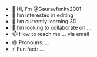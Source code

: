 - 👋 Hi, I’m @Gauravfunky2001
- 👀 I’m interested in editing
- 🌱 I’m currently learning 3D
- 💞️ I’m looking to collaborate on ...
- 📫 How to reach me ... via email
- 😄 Pronouns: ...
- ⚡ Fun fact: ...

<!---
Gauravfunky2001/Gauravfunky2001 is a ✨ special ✨ repository because its `README.md` (this file) appears on your GitHub profile.
You can click the Preview link to take a look at your changes.
--->
